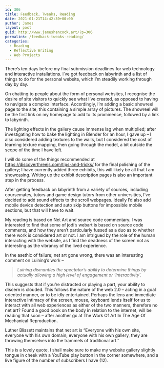 ```yaml
---
id: 306
title: Feedback, Tweaks, Reading
date: 2021-01-21T14:42:39+00:00
author: James
layout: post
guid: http://www.jameshancock.art/?p=306
permalink: /feedback-tweaks-reading/
categories:
  - Reading
  - Reflective Writing
  - Web Projects
---
```

There&#8217;s ten days before my final submission deadlines for web technology and interactive installations. I&#8217;ve got feedback on labyrinth and a list of things to do for the personal website, which I&#8217;m steadily working through day by day.

On chatting to people about the form of personal websites, I recognise the desire of site visitors to quickly see what I&#8217;ve created, as opposed to having to navigate a complex interface. Accordingly, I&#8217;m adding a basic showreel page to the site, this containing a simple array of pictures. The showreel will be the first link on my homepage to add to its prominence, followed by a link to labyrinth.

The lighting effects in the gallery cause immense lag when multiplied; after investigating how to bake the lighting in Blender for an hour, I gave up &#8211; I also considered adding textures to the walls, but I considered the cost of learning texture mapping, then going through the model, a bit outside the scope of the time I have left.

I will do some of the things recommended at <https://discoverthreejs.com/tips-and-tricks/> for the final polishing of the gallery; I have currently added three exhibits, this will likely be all that I am showcasing. Writing up the exhibit description pages is also an important step in the process.

After getting feedback on labyrinth from a variety of sources, including coursemates, tutors and game design tutors from other universities, I&#8217;ve decided to add sound effects to the scroll webpages. Ideally I&#8217;d also add mobile device detection and auto skip buttons for impossible mobile sections, but that will have to wait.

My reading is based on Net Art and source code commentary. I was interested to find that some of jodi&#8217;s webart is based on source code comments, and how they aren&#8217;t particularly fussed as a duo as to whether there work is considered art or not. I am intrigued by the role of the human interacting with the website, as I find the deadness of the screen not as interesting as the vibrancy of the lived experience.

In the asethic of failure; net art gone wrong, there was an interesting comment on Luining&#8217;s work &#8211;

<blockquote class="wp-block-quote">
  <p>
    <em>Luining dismantles the spectator&#8217;s ability to determine things by actually allowing a high level of engagement or &#8216;interactivity&#8217;.</em>
  </p>
</blockquote>

This suggests that if you&#8217;re distracted or playing a part, your ability to discern is clouded. This follows the nature of the web 2.0 &#8211; acting in a goal oriented manner, or to be idly entertained. Perhaps the lens and immediate interactive intimacy of the screen, mouse, keyboard lends itself for us to interact with all web experiences as either of the two manners, therefore no net art? Found a good book on the body in relation to the internet, will be reading that soon &#8211; after another go at The Work Of Art In The Age Of Mechanical Reproduction.

Luther Blissett maintains that net art is &#8220;Everyone with his own site, everyone with his own domain, everyone with his own gallery, they are throwing themselves into the trammels of traditional art.&#8221;

This is a lovely quote, I shall make sure to make my website gallery slightly tongue in cheek with a YouTube play button in the corner somewhere, and a live figure of the number of subscribers I have (12).